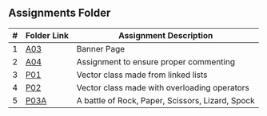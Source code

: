 ##  Assignments Folder

|   #   | Folder Link | Assignment Description |
| :---: | ----------- | ---------------------- |
|   1   |    [A03](A03)   |    Banner Page      |
|   2   |    [A04](A04)   | Assignment to ensure proper commenting |
|   3   |    [P01](P01)   | Vector class made from linked lists|
|   4   |    [P02](P02)   | Vector class made with overloading operators|
|   5   |    [P03A](P03A)  | A battle of Rock, Paper, Scissors, Lizard, Spock|
